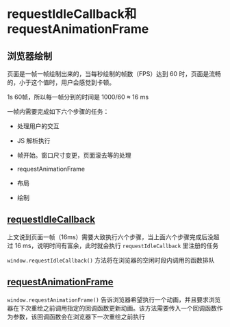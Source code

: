 # requestIdleCallback和requestAnimationFrame

## 浏览器绘制

页面是一帧一帧绘制出来的，当每秒绘制的帧数（FPS）达到 60 时，页面是流畅的，小于这个值时，用户会感觉到卡顿。

1s 60帧，所以每一帧分到的时间是 1000/60 ≈ 16 ms

一帧内需要完成如下六个步骤的任务：

- 处理用户的交互

- JS 解析执行

- 帧开始。窗口尺寸变更，页面滚去等的处理

- requestAnimationFrame

- 布局

- 绘制

## [requestIdleCallback](https://developer.mozilla.org/zh-CN/docs/Web/API/Window/requestIdleCallback)

上文说到页面一帧（16ms）需要大致执行六个步骤，当上面六个步骤完成后没超过 16 ms，说明时间有富余，此时就会执行 `requestIdleCallback` 里注册的任务

`window.requestIdleCallback()` 方法将在浏览器的空闲时段内调用的函数排队

## [requestAnimationFrame](https://developer.mozilla.org/zh-CN/docs/Web/API/Window/requestAnimationFrame)

`window.requestAnimationFrame()` 告诉浏览器希望执行一个动画，并且要求浏览器在下次重绘之前调用指定的回调函数更新动画。该方法需要传入一个回调函数作为参数，该回调函数会在浏览器下一次重绘之前执行